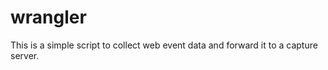 wrangler
========

This is a simple script to collect web event data and forward it to a capture server.
